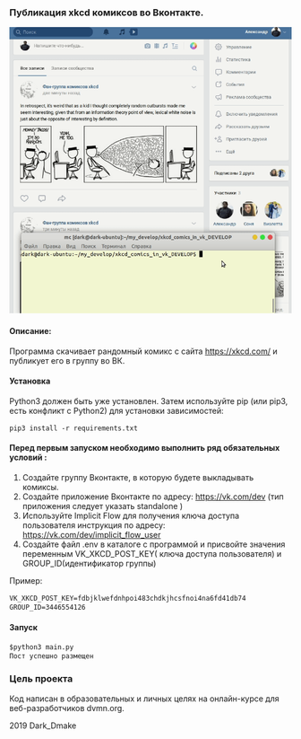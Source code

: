 ### Публикация xkcd комиксов во Вконтакте.


![Screenshot](xkcd.gif)
#### Описание:

Программа скачивает рандомный комикс с сайта https://xkcd.com/ и публикует его в группу во ВК.


#### Установка

Python3 должен быть уже установлен. Затем используйте pip (или pip3, есть конфликт с Python2) для установки зависимостей: 

```
pip3 install -r requirements.txt
```

#### Перед первым запуском необходимо выполнить ряд обязательных условий :

1) Создайте группу Вконтакте, в которую будете выкладывать комиксы.
2) Создайте приложение Вконтакте по адресу: https://vk.com/dev (тип приложения следует указать standalone )
3) Используйте Implicit Flow для получения ключа доступа пользователя  инструкция по адресу: https://vk.com/dev/implicit_flow_user
4) Создайте файл .env в каталоге с программой и присвойте значения переменным VK_XKCD_POST_KEY( ключа доступа пользователя) и GROUP_ID(идентификатор группы)

Пример:
```
VK_XKCD_POST_KEY=fdbjklwefdnhpoi483chdkjhcsfnoi4na6fd41db74
GROUP_ID=3446554126
```


#### Запуск
```
$python3 main.py
Пост успешно размещен
```



### Цель проекта

Код написан в образовательных и личных целях на онлайн-курсе для веб-разработчиков dvmn.org.

2019 Dark_Dmake



